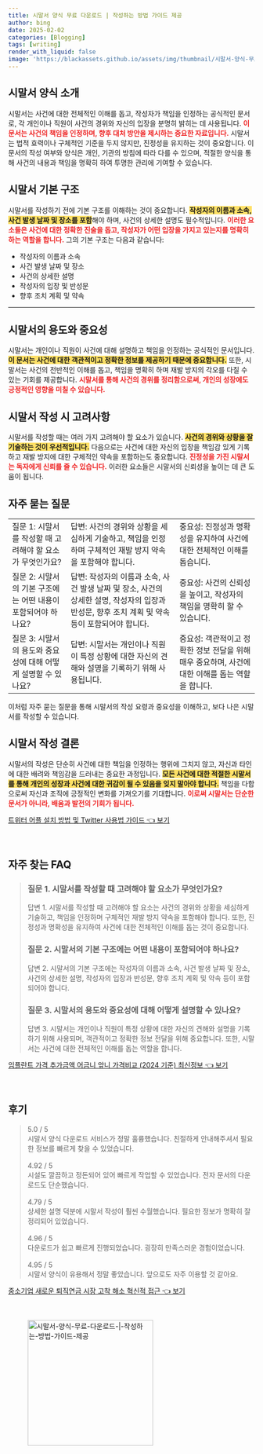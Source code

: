 ```yaml
---
title: 시말서 양식 무료 다운로드 | 작성하는 방법 가이드 제공
author: bing
date: 2025-02-02
categories: [Blogging]
tags: [writing]
render_with_liquid: false
image: 'https://blackassets.github.io/assets/img/thumbnail/시말서-양식-무료-다운로드-|-작성하는-방법-가이드-제공.webp'
---
```



<h2 id='시말서_양식_소개'>시말서 양식 소개</h2>

<p>시말서는 사건에 대한 전체적인 이해를 돕고, 작성자가 책임을 인정하는 공식적인 문서로, 각 개인이나 직원이 사건의 경위와 자신의 입장을 분명히 밝히는 데 사용됩니다. <b><span style="color: #ee2323;">이 문서는 사건의 책임을 인정하며, 향후 대처 방안을 제시하는 중요한 자료입니다.</span></b> 시말서는 법적 효력이나 구체적인 기준을 두지 않지만, 진정성을 유지하는 것이 중요합니다. 이 문서의 작성 여부와 양식은 개인, 기관의 방침에 따라 다를 수 있으며, 적절한 양식을 통해 사건의 내용과 책임을 명확히 하여 투명한 관리에 기여할 수 있습니다.</p>

<h2 id='시말서_기본_구조'>시말서 기본 구조</h2>

<p>시말서를 작성하기 전에 기본 구조를 이해하는 것이 중요합니다. <b><span style="background-color: #ffe066;">작성자의 이름과 소속, 사건 발생 날짜 및 장소를 포함</span></b>해야 하며, 사건의 상세한 설명도 필수적입니다. <b><span style="color: #ee2323;">이러한 요소들은 사건에 대한 정확한 진술을 돕고, 작성자가 어떤 입장을 가지고 있는지를 명확히 하는 역할을 합니다.</span></b> 그의 기본 구조는 다음과 같습니다:</p>

<ul>
    <li>작성자의 이름과 소속</li>
    <li>사건 발생 날짜 및 장소</li>
    <li>사건의 상세한 설명</li>
    <li>작성자의 입장 및 반성문</li>
    <li>향후 조치 계획 및 약속</li>
</ul>

<hr />

<h2 id='시말서의_용도와_중요성'>시말서의 용도와 중요성</h2>

<p>시말서는 개인이나 직원이 사건에 대해 설명하고 책임을 인정하는 공식적인 문서입니다. <b><span style="background-color: #ffe066;">이 문서는 사건에 대한 객관적이고 정확한 정보를 제공하기 때문에 중요합니다.</span></b> 또한, 시말서는 사건의 전반적인 이해를 돕고, 책임을 명확히 하며 재발 방지의 각오를 다질 수 있는 기회를 제공합니다. <b><span style="color: #ee2323;">시말서를 통해 사건의 경위를 정리함으로써, 개인의 성장에도 긍정적인 영향을 미칠 수 있습니다.</span></b></p>

<h2 id='시말서_작성시_고려사항'>시말서 작성 시 고려사항</h2>

<p>시말서를 작성할 때는 여러 가지 고려해야 할 요소가 있습니다. <b><span style="background-color: #ffe066;">사건의 경위와 상황을 잘 기술하는 것이 우선적입니다.</span></b> 다음으로는 사건에 대한 자신의 입장을 책임감 있게 기록하고 재발 방지에 대한 구체적인 약속을 포함하는도 중요합니다. <b><span style="color: #ee2323;">진정성을 가진 시말서는 독자에게 신뢰를 줄 수 있습니다.</span></b> 이러한 요소들은 시말서의 신뢰성을 높이는 데 큰 도움이 됩니다.</p>

<h2 id='자주_묻는_질문'>자주 묻는 질문</h2>

<table>
    <tr>
        <td>질문 1: 시말서를 작성할 때 고려해야 할 요소가 무엇인가요?</td>
        <td>답변: 사건의 경위와 상황을 세심하게 기술하고, 책임을 인정하며 구체적인 재발 방지 약속을 포함해야 합니다.</td>
        <td>중요성: 진정성과 명확성을 유지하여 사건에 대한 전체적인 이해를 돕습니다.</td>
    </tr>
    <tr>
        <td>질문 2: 시말서의 기본 구조에는 어떤 내용이 포함되어야 하나요?</td>
        <td>답변: 작성자의 이름과 소속, 사건 발생 날짜 및 장소, 사건의 상세한 설명, 작성자의 입장과 반성문, 향후 조치 계획 및 약속 등이 포함되어야 합니다.</td>
        <td>중요성: 사건의 신뢰성을 높이고, 작성자의 책임을 명확히 할 수 있습니다.</td>
    </tr>
    <tr>
        <td>질문 3: 시말서의 용도와 중요성에 대해 어떻게 설명할 수 있나요?</td>
        <td>답변: 시말서는 개인이나 직원이 특정 상황에 대한 자신의 견해와 설명을 기록하기 위해 사용됩니다.</td>
        <td>중요성: 객관적이고 정확한 정보 전달을 위해 매우 중요하며, 사건에 대한 이해를 돕는 역할을 합니다.</td>
    </tr>
</table>

<p>이처럼 자주 묻는 질문을 통해 시말서의 작성 요령과 중요성을 이해하고, 보다 나은 시말서를 작성할 수 있습니다.</p>

<h2 id='시말서_작성_결론'>시말서 작성 결론</h2>

<p>시말서의 작성은 단순히 사건에 대한 책임을 인정하는 행위에 그치지 않고, 자신과 타인에 대한 배려와 책임감을 드러내는 중요한 과정입니다. <b><span style="background-color: #ffe066;">모든 사건에 대한 적절한 시말서를 통해 개인의 성장과 사건에 대한 귀감이 될 수 있음을 잊지 말아야 합니다.</span></b> 책임을 다함으로써 자신과 조직에 긍정적인 변화를 가져오기를 기대합니다. <b><span style="color: #ee2323;">이로써 시말서는 단순한 문서가 아니라, 배움과 발전의 기회가 됩니다.</span></b></p>


<p><a class="click-button" title="트위터 어플 설치 방법 및 Twitter 사용법 가이드" href="https://blackassets.github.io/posts/%ED%8A%B8%EC%9C%84%ED%84%B0-%EC%96%B4%ED%94%8C-%EC%84%A4%EC%B9%98-%EB%B0%A9%EB%B2%95-%EB%B0%8F-Twitter-%EC%82%AC%EC%9A%A9%EB%B2%95-%EA%B0%80%EC%9D%B4%EB%93%9C/" rel="dofollow">트위터 어플 설치 방법 및 Twitter 사용법 가이드 👈 보기</a></p><br>
<h2 id='자주_찾는_FAQ'>자주 찾는 FAQ</h2>
<div itemscope="" itemtype="https://schema.org/FAQPage">
<blockquote>
<div itemscope="" itemprop="mainEntity" itemtype="https://schema.org/Question">
<h3 itemprop="name">질문 1. 시말서를 작성할 때 고려해야 할 요소가 무엇인가요?</h3>
<div itemscope="" itemprop="acceptedAnswer" itemtype="https://schema.org/Answer">
<span itemprop="text">
<p>답변 1. 시말서를 작성할 때 고려해야 할 요소는 사건의 경위와 상황을 세심하게 기술하고, 책임을 인정하며 구체적인 재발 방지 약속을 포함해야 합니다. 또한, 진정성과 명확성을 유지하여 사건에 대한 전체적인 이해를 돕는 것이 중요합니다.</p>
</span>
</div>
</div>
<div itemscope="" itemprop="mainEntity" itemtype="https://schema.org/Question">
<h3 itemprop="name">질문 2. 시말서의 기본 구조에는 어떤 내용이 포함되어야 하나요?</h3>
<div itemscope="" itemprop="acceptedAnswer" itemtype="https://schema.org/Answer">
<span itemprop="text">
<p>답변 2. 시말서의 기본 구조에는 작성자의 이름과 소속, 사건 발생 날짜 및 장소, 사건의 상세한 설명, 작성자의 입장과 반성문, 향후 조치 계획 및 약속 등이 포함되어야 합니다.</p>
</span>
</div>
</div>
<div itemscope="" itemprop="mainEntity" itemtype="https://schema.org/Question">
<h3 itemprop="name">질문 3. 시말서의 용도와 중요성에 대해 어떻게 설명할 수 있나요?</h3>
<div itemscope="" itemprop="acceptedAnswer" itemtype="https://schema.org/Answer">
<span itemprop="text">
<p>답변 3. 시말서는 개인이나 직원이 특정 상황에 대한 자신의 견해와 설명을 기록하기 위해 사용되며, 객관적이고 정확한 정보 전달을 위해 중요합니다. 또한, 시말서는 사건에 대한 전체적인 이해를 돕는 역할을 합니다.</p>
</span>
</div>
</div>
</blockquote>
</div>
<p><a class="click-button" title="임플란트 가격 추가금액 어금니 앞니 가격비교 (2024 기준) 최신정보" href="https://blackassets.github.io/posts/%EC%9E%84%ED%94%8C%EB%9E%80%ED%8A%B8-%EA%B0%80%EA%B2%A9-%EC%B6%94%EA%B0%80%EA%B8%88%EC%95%A1-%EC%96%B4%EA%B8%88%EB%8B%88-%EC%95%9E%EB%8B%88-%EA%B0%80%EA%B2%A9%EB%B9%84%EA%B5%90-(2024-%EA%B8%B0%EC%A4%80)-%EC%B5%9C%EC%8B%A0%EC%A0%95%EB%B3%B4/" rel="dofollow">임플란트 가격 추가금액 어금니 앞니 가격비교 (2024 기준) 최신정보 👈 보기</a></p><br>
<h2 id='후기'>후기</h2>
<div itemscope itemtype="https://schema.org/Product">
  <blockquote>
  <div itemprop="review" itemscope itemtype="https://schema.org/Review">
      <div itemprop="reviewRating" itemscope itemtype="https://schema.org/Rating"> <span itemprop="ratingValue">5.0</span> / <span itemprop="bestRating">5</span> </div>
      <span itemprop="reviewBody">시말서 양식 다운로드 서비스가 정말 훌륭했습니다. 친절하게 안내해주셔서 필요한 정보를 빠르게 찾을 수 있었습니다.</span>
  </div>
  <br>
  <div itemprop="review" itemscope itemtype="https://schema.org/Review">
      <div itemprop="reviewRating" itemscope itemtype="https://schema.org/Rating"> <span itemprop="ratingValue">4.92</span> / <span itemprop="bestRating">5</span> </div>
      <span itemprop="reviewBody">시설도 깔끔하고 정돈되어 있어 빠르게 작업할 수 있었습니다. 전자 문서의 다운로드도 단순했습니다.</span>
  </div>
  <br>
  <div itemprop="review" itemscope itemtype="https://schema.org/Review">
      <div itemprop="reviewRating" itemscope itemtype="https://schema.org/Rating"> <span itemprop="ratingValue">4.79</span> / <span itemprop="bestRating">5</span> </div>
      <span itemprop="reviewBody">상세한 설명 덕분에 시말서 작성이 훨씬 수월했습니다. 필요한 정보가 명확히 잘 정리되어 있었습니다.</span>
  </div>
  <br>
  <div itemprop="review" itemscope itemtype="https://schema.org/Review">
      <div itemprop="reviewRating" itemscope itemtype="https://schema.org/Rating"> <span itemprop="ratingValue">4.96</span> / <span itemprop="bestRating">5</span> </div>
      <span itemprop="reviewBody">다운로드가 쉽고 빠르게 진행되었습니다. 굉장히 만족스러운 경험이었습니다.</span>
  </div>
  <br>
  <div itemprop="review" itemscope itemtype="https://schema.org/Review">
      <div itemprop="reviewRating" itemscope itemtype="https://schema.org/Rating"> <span itemprop="ratingValue">4.95</span> / <span itemprop="bestRating">5</span> </div>
      <span itemprop="reviewBody">시말서 양식이 유용해서 정말 좋았습니다. 앞으로도 자주 이용할 것 같아요.</span>
  </div>
  </blockquote>
</div>
<p><a class="click-button" title="중소기업 새로운 퇴직연금 시장 고착 해소 혁신적 접근" href="https://blackassets.github.io/posts/%EC%A4%91%EC%86%8C%EA%B8%B0%EC%97%85-%EC%83%88%EB%A1%9C%EC%9A%B4-%ED%87%B4%EC%A7%81%EC%97%B0%EA%B8%88-%EC%8B%9C%EC%9E%A5-%EA%B3%A0%EC%B0%A9-%ED%95%B4%EC%86%8C-%ED%98%81%EC%8B%A0%EC%A0%81-%EC%A0%91%EA%B7%BC/" rel="dofollow">중소기업 새로운 퇴직연금 시장 고착 해소 혁신적 접근 👈 보기</a></p><br>
<figure class="image"><img src="https://blackassets.github.io/assets/img/thumbnail/시말서-양식-무료-다운로드-|-작성하는-방법-가이드-제공.webp" alt="시말서-양식-무료-다운로드-|-작성하는-방법-가이드-제공" width="256" height="256"></figure>